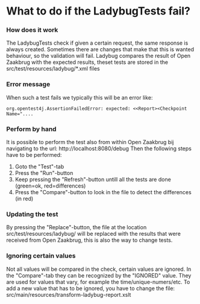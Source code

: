 # What to do if the LadybugTests fail? 
### How does it work

The LadybugTests check if given a certain request, the same response is always created.
Sometimes there are changes that make that this is wanted behaviour, so the validation will fail.
Ladybug compares the result of Open Zaakbrug with the expected results, theset tests are stored in the src/test/resources/ladybug/*.xml files

### Error message

When such a test fails we typically this will be an error like:

```
org.opentest4j.AssertionFailedError: expected: <<Report><Checkpoint Name="....
```

### Perform by hand

It is possible to perform the test also from within Open Zaakbrug bij navigating to the url: http://localhost:8080/debug
Then the following steps have to be performed:

1. Goto the "Test"-tab
2. Press the "Run"-button
3. Keep pressing the "Refresh"-button untill all the tests are done (green=ok, red=differences)
4. Press the "Compare"-button to look in the file to detect the differences (in red)

### Updating the test

By pressing the "Replace"-button, the file at the location src/test/resources/ladybug/ will be replaced with the results that were received from Open Zaakbrug, this is also the way to change tests.

### Ignoring certain values

Not all values will be compared in the check, certain values are ignored. 
In the "Compare"-tab they can be recognized by the "IGNORED" value.
They are used for values that vary, for example the time/unique-numers/etc.
To add a new value that has to be ignored, you have to change the file: src/main/resources/transform-ladybug-report.xslt